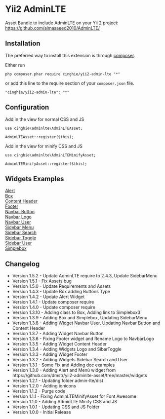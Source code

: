 # Yii2 AdminLTE
Asset Bundle to include AdminLTE on your Yii 2 project:<br>
https://github.com/almasaeed2010/AdminLTE/

Installation
-----------------

The preferred way to install this extension is through [composer](http://getcomposer.org/download/).

Either run

```
php composer.phar require cinghie/yii2-admin-lte "*"
```

or add this line to the require section of your `composer.json` file.

```
"cinghie/yii2-admin-lte": "*"
```

Configuration
-----------------

Add in the view for normal CSS and JS

```
use cinghie\adminlte\AdminLTEAsset;

AdminLTEAsset::register($this);
```

Add in the view for minify CSS and JS

```
use cinghie\adminlte\AdminLTEMinifyAsset;

AdminLTEMinifyAsset::register($this);
```

Widgets Examples
-----------------

[Alert](docs/example_alert.md)  
[Box](docs/example_box.md)  
[Content Header](docs/example_contentheader.md)  
[Footer](docs/example_footer.md)  
[Navbar Button](docs/example_navbarbutton.md)  
[Navbar Logo](docs/example_navbarlogo.md)  
[Navbar User](docs/example_navbaruser.md)  
[Sidebar Menu](docs/example_sidebarmenu.md)  
[Sidebar Search](docs/example_sidebarsearch.md)  
[Sidebar Toggle](docs/example_sidebartoggle.md)  
[Sidebar User](docs/example_sidebaruser.md)  
[Simplebox](docs/example_simplebox.md)  

Changelog
-----------------

<ul>
  <li>Version 1.5.2 - Update AdminLTE require to 2.4.3, Update SidebarMenu</li>
  <li>Version 1.5.1 - Fix Assets bug</li>
  <li>Version 1.5.0 - Update Requirements and Assets</li>
  <li>Version 1.4.3 - Update Box adding Buttons Type</li>
  <li>Version 1.4.2 - Update Alert Widget</li>
  <li>Version 1.4.1 - Update composer require</li>
  <li>Version 1.4.0 - Update composer require</li>
  <li>Version 1.3.10 - Adding class to Box, Adding link to Simplebox3</li>
  <li>Version 1.3.9 - Adding Box and Simplebox, Updating SidebarMenu</li>
  <li>Version 1.3.8 - Adding Widget Navbar User, Updating Navbar Button and Content Header</li>
  <li>Version 1.3.7 - Adding Widget Navbar Button</li>
  <li>Version 1.3.6 - Fixing Footer widget and Rename Logo to NavbarLogo</li>
  <li>Version 1.3.5 - Adding Widget Content Header</li>
  <li>Version 1.3.4 - Adding Widgets Logo and SibarToggle</li>
  <li>Version 1.3.3 - Adding Widget Footer</li>
  <li>Version 1.3.2 - Adding Widgets Sidebar Search and User</li>
  <li>Version 1.3.1 - Some Fix and Adding doc examples</li>
  <li>Version 1.3.0 - Adding Alert and Menù widget from https://github.com/dmstr/yii2-adminlte-asset/tree/master/widgets</li>
  <li>Version 1.2.1 - Updating folder admin-lte/dist</li>
  <li>Version 1.2.0 - Adding ionicons</li>
  <li>Version 1.1.2 - Purge code</li>
  <li>Version 1.1.1 - Fixing AdminLTEMinifyAsset for Font Awesome</li>
  <li>Version 1.1.0 - Adding AdminLTE Minify CSS and JS</li>
  <li>Version 1.0.1 - Updating CSS and JS Folder</li>
  <li>Version 1.0.0 - Initial Release</li>
</ul>
